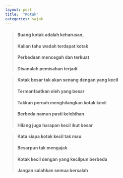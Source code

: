 ```yaml
---
layout: post
title:  "Kotak"
categories: sajak
---
```


> #### Buang kotak adalah keharusan,
> #### Kalian tahu wadah terdapat kotak
> #### Perbedaan mencegah dan terkuat
> #### Disanalah pemisahan terjadi

> #### Kotak besar tak akan senang dengan yang kecil
> #### Termanfaatkan oleh yang besar
> #### Takkan pernah menghilangkan kotak kecil
> #### Berbeda namun pasti kelebihan
> #### Hilang juga harapan kecil ikut besar

> #### Kata siapa kotak kecil tak mau
> #### Besarpun tak mengajak
> #### Kotak kecil dengan yang kecilpun berbeda
> #### Jangan salahkan semua bersalah
